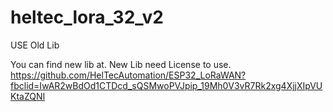 # heltec_lora_32_v2
USE Old Lib 

You can find new lib at. New Lib need License to use.
https://github.com/HelTecAutomation/ESP32_LoRaWAN?fbclid=IwAR2wBdOd1CTDcd_sQSMwoPVJpip_19Mh0V3vR7Rk2xg4XjjXIpVUKtaZQNI

